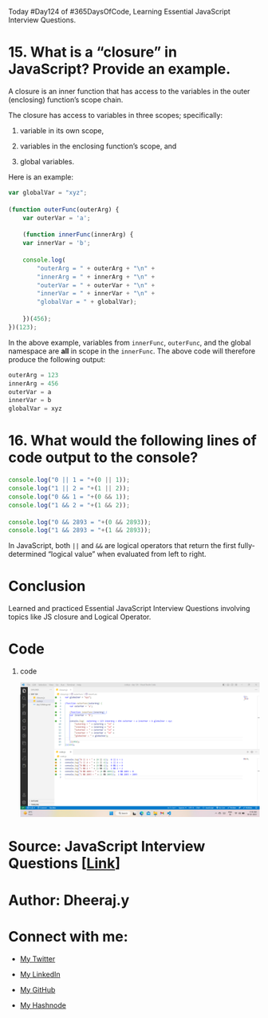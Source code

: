 Today #Day124 of #365DaysOfCode, Learning Essential JavaScript Interview Questions.

# 15\. **What is a “closure” in JavaScript? Provide an example.**

A closure is an inner function that has access to the variables in the outer (enclosing) function’s scope chain.

The closure has access to variables in three scopes; specifically:

1. variable in its own scope,
    
2. variables in the enclosing function’s scope, and
    
3. global variables.
    

Here is an example:

```javascript
var globalVar = "xyz";

(function outerFunc(outerArg) {
    var outerVar = 'a';
    
    (function innerFunc(innerArg) {
    var innerVar = 'b';
    
    console.log(
        "outerArg = " + outerArg + "\n" +
        "innerArg = " + innerArg + "\n" +
        "outerVar = " + outerVar + "\n" +
        "innerVar = " + innerVar + "\n" +
        "globalVar = " + globalVar);
    
    })(456);
})(123);
```

In the above example, variables from `innerFunc`, `outerFunc`, and the global namespace are **all** in scope in the `innerFunc`. The above code will therefore produce the following output:

```javascript
outerArg = 123
innerArg = 456
outerVar = a
innerVar = b
globalVar = xyz
```

# 16\. **What would the following lines of code output to the console?**

```javascript
console.log("0 || 1 = "+(0 || 1));
console.log("1 || 2 = "+(1 || 2));
console.log("0 && 1 = "+(0 && 1));
console.log("1 && 2 = "+(1 && 2));

console.log("0 && 2893 = "+(0 && 2893));
console.log("1 && 2893 = "+(1 && 2893));
```

In JavaScript, both `||` and `&&` are logical operators that return the first fully-determined “logical value” when evaluated from left to right.

# Conclusion

Learned and practiced Essential JavaScript Interview Questions involving topics like JS closure and Logical Operator.

# Code

1. code
    
    ![Alt text](1.%20day124%20code.png)
    

# Source: JavaScript Interview Questions \[[Link](https://www.toptal.com/javascript/interview-questions)\]

# Author: Dheeraj.y

# Connect with me:

* [My Twitter](https://twitter.com/yssdheeraj)
    
* [My LinkedIn](https://www.linkedin.com/in/dheerajy1/)
    
* [My GitHub](https://github.com/dheerajy1)
    
* [My Hashnode](https://dheerajy1.hashnode.dev/)